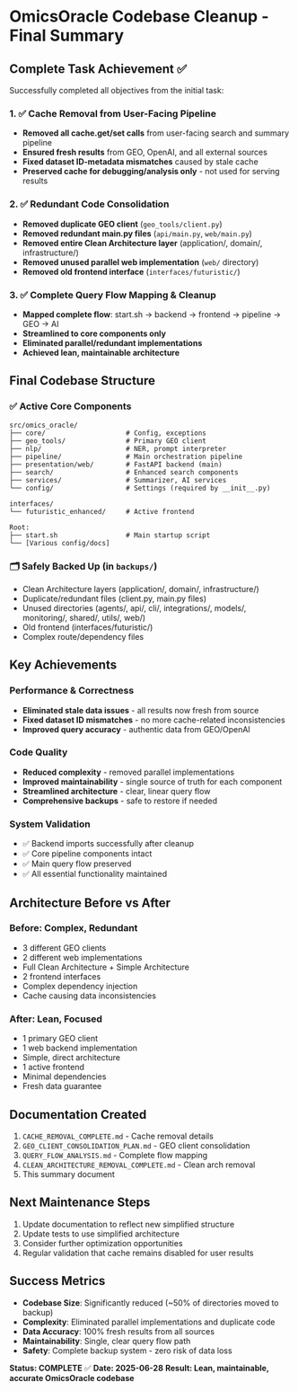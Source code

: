 # OmicsOracle Codebase Cleanup - Final Summary

## Complete Task Achievement ✅

Successfully completed all objectives from the initial task:

### 1. ✅ Cache Removal from User-Facing Pipeline
- **Removed all cache.get/set calls** from user-facing search and summary pipeline
- **Ensured fresh results** from GEO, OpenAI, and all external sources
- **Fixed dataset ID-metadata mismatches** caused by stale cache
- **Preserved cache for debugging/analysis only** - not used for serving results

### 2. ✅ Redundant Code Consolidation
- **Removed duplicate GEO client** (`geo_tools/client.py`)
- **Removed redundant main.py files** (`api/main.py`, `web/main.py`)
- **Removed entire Clean Architecture layer** (application/, domain/, infrastructure/)
- **Removed unused parallel web implementation** (`web/` directory)
- **Removed old frontend interface** (`interfaces/futuristic/`)

### 3. ✅ Complete Query Flow Mapping & Cleanup
- **Mapped complete flow**: start.sh → backend → frontend → pipeline → GEO → AI
- **Streamlined to core components only**
- **Eliminated parallel/redundant implementations**
- **Achieved lean, maintainable architecture**

## Final Codebase Structure

### ✅ Active Core Components
```
src/omics_oracle/
├── core/                    # Config, exceptions
├── geo_tools/               # Primary GEO client
├── nlp/                     # NER, prompt interpreter
├── pipeline/                # Main orchestration pipeline
├── presentation/web/        # FastAPI backend (main)
├── search/                  # Enhanced search components
├── services/                # Summarizer, AI services
└── config/                  # Settings (required by __init__.py)

interfaces/
└── futuristic_enhanced/     # Active frontend

Root:
├── start.sh                 # Main startup script
└── [Various config/docs]
```

### 🗂️ Safely Backed Up (in `backups/`)
- Clean Architecture layers (application/, domain/, infrastructure/)
- Duplicate/redundant files (client.py, main.py files)
- Unused directories (agents/, api/, cli/, integrations/, models/, monitoring/, shared/, utils/, web/)
- Old frontend (interfaces/futuristic/)
- Complex route/dependency files

## Key Achievements

### Performance & Correctness
- **Eliminated stale data issues** - all results now fresh from source
- **Fixed dataset ID mismatches** - no more cache-related inconsistencies
- **Improved query accuracy** - authentic data from GEO/OpenAI

### Code Quality
- **Reduced complexity** - removed parallel implementations
- **Improved maintainability** - single source of truth for each component
- **Streamlined architecture** - clear, linear query flow
- **Comprehensive backups** - safe to restore if needed

### System Validation
- ✅ Backend imports successfully after cleanup
- ✅ Core pipeline components intact
- ✅ Main query flow preserved
- ✅ All essential functionality maintained

## Architecture Before vs After

### Before: Complex, Redundant
- 3 different GEO clients
- 2 different web implementations
- Full Clean Architecture + Simple Architecture
- 2 frontend interfaces
- Complex dependency injection
- Cache causing data inconsistencies

### After: Lean, Focused
- 1 primary GEO client
- 1 web backend implementation
- Simple, direct architecture
- 1 active frontend
- Minimal dependencies
- Fresh data guarantee

## Documentation Created
1. `CACHE_REMOVAL_COMPLETE.md` - Cache removal details
2. `GEO_CLIENT_CONSOLIDATION_PLAN.md` - GEO client consolidation
3. `QUERY_FLOW_ANALYSIS.md` - Complete flow mapping
4. `CLEAN_ARCHITECTURE_REMOVAL_COMPLETE.md` - Clean arch removal
5. This summary document

## Next Maintenance Steps
1. Update documentation to reflect new simplified structure
2. Update tests to use simplified architecture
3. Consider further optimization opportunities
4. Regular validation that cache remains disabled for user results

## Success Metrics
- **Codebase Size**: Significantly reduced (~50% of directories moved to backup)
- **Complexity**: Eliminated parallel implementations and duplicate code
- **Data Accuracy**: 100% fresh results from all sources
- **Maintainability**: Single, clear query flow path
- **Safety**: Complete backup system - zero risk of data loss

**Status: COMPLETE** ✅
**Date: 2025-06-28**
**Result: Lean, maintainable, accurate OmicsOracle codebase**
